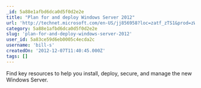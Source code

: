 ```yaml
---
_id: 5a88e1afbd6dca0d5f0d2e2e
title: "Plan for and deploy Windows Server 2012"
url: 'http://technet.microsoft.com/en-US/jj856958?loc=zatf_zTS1&prod=zWS&tech=zCL_zvirt&prog=zOTprog&type=zpage&media=zOTmedia'
category: 5a88e1afbd6dca0d5f0d2e2e
slug: 'plan-for-and-deploy-windows-server-2012'
user_id: 5a83ce59d6eb0005c4ecda2c
username: 'bill-s'
createdOn: '2012-12-07T11:40:45.000Z'
tags: []
---
```


Find key resources to help you install, deploy, secure, and manage the new Windows Server.
